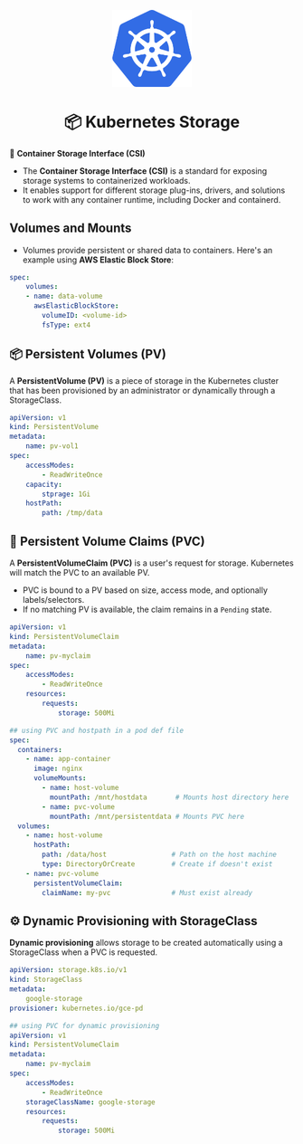 <p align="center">
  <img src="https://raw.githubusercontent.com/kubernetes/kubernetes/master/logo/logo.svg"
       alt="Kubernetes Logo" width="140">
</p>

<h1 align="center">📦 Kubernetes Storage</h1>

🧩 **Container Storage Interface (CSI)**

- The **Container Storage Interface (CSI)** is a standard for exposing storage systems to containerized workloads.  
- It enables support for different storage plug-ins, drivers, and solutions to work with any container runtime, including Docker and containerd.

## Volumes and Mounts

- Volumes provide persistent or shared data to containers. Here's an example using **AWS Elastic Block Store**:

```yaml
spec:
    volumes:
    - name: data-volume
      awsElasticBlockStore:
        volumeID: <volume-id>
        fsType: ext4
```

## 📦 Persistent Volumes (PV)

A **PersistentVolume (PV)** is a piece of storage in the Kubernetes cluster that has been provisioned by an administrator or dynamically through a StorageClass.

```yaml
apiVersion: v1
kind: PersistentVolume
metadata:
    name: pv-vol1
spec:
    accessModes:
        - ReadWriteOnce
    capacity:
        stprage: 1Gi
    hostPath:
        path: /tmp/data
```

## 📝 Persistent Volume Claims (PVC)

A **PersistentVolumeClaim (PVC)** is a user's request for storage. Kubernetes will match the PVC to an available PV.

- PVC is bound to a PV based on size, access mode, and optionally labels/selectors.
- If no matching PV is available, the claim remains in a `Pending` state.

```yaml
apiVersion: v1
kind: PersistentVolumeClaim
metadata:
    name: pv-myclaim
spec:
    accessModes:
        - ReadWriteOnce
    resources:
        requests:
            storage: 500Mi
```

```yaml
## using PVC and hostpath in a pod def file
spec:
  containers:
    - name: app-container
      image: nginx
      volumeMounts:
        - name: host-volume
          mountPath: /mnt/hostdata       # Mounts host directory here
        - name: pvc-volume
          mountPath: /mnt/persistentdata # Mounts PVC here
  volumes:
    - name: host-volume
      hostPath:
        path: /data/host                # Path on the host machine
        type: DirectoryOrCreate         # Create if doesn't exist
    - name: pvc-volume
      persistentVolumeClaim:
        claimName: my-pvc               # Must exist already
```

## ⚙️ Dynamic Provisioning with StorageClass

**Dynamic provisioning** allows storage to be created automatically using a StorageClass when a PVC is requested.

```yaml
apiVersion: storage.k8s.io/v1
kind: StorageClass
metadata:
    google-storage
provisioner: kubernetes.io/gce-pd
```

```yaml
## using PVC for dynamic provisioning
apiVersion: v1
kind: PersistentVolumeClaim
metadata:
    name: pv-myclaim
spec:
    accessModes:
        - ReadWriteOnce
    storageClassName: google-storage
    resources:
        requests:
            storage: 500Mi
```
